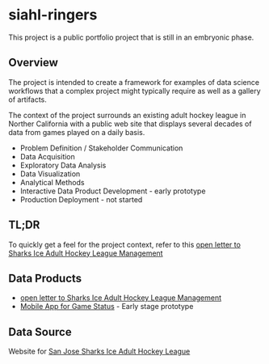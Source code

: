 # siahl-ringers

This project is a public portfolio project that is still in an embryonic phase.

## Overview

The project is intended to create a framework for examples of data science workflows that a complex project might typically require as well as a gallery of artifacts.

The context of the project surrounds an existing adult hockey league in Norther California with a public web site that displays several decades of data from games played on a daily basis.

* Problem Definition / Stakeholder Communication 
* Data Acquisition 
* Exploratory Data Analysis 
* Data Visualization 
* Analytical Methods 
* Interactive Data Product Development - early prototype
* Production Deployment - not started 


## TL;DR

To quickly get a feel for the project context, refer to this [open letter to Sharks Ice Adult Hockey League Management](https://rpubs.com/dsdaveh/1061410) 

## Data Products

* [open letter to Sharks Ice Adult Hockey League Management](https://rpubs.com/dsdaveh/1061410) 
* [Mobile App for Game Status](https://dsdaveh.shinyapps.io/siahl_ringers/) - Early stage prototype 


## Data Source
Website for [San Jose Sharks Ice Adult Hockey League](https://stats.sharksice.timetoscore.com/)


